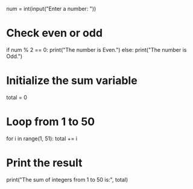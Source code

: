 num = int(input("Enter a number: "))

# Check even or odd
if num % 2 == 0:
    print("The number is Even.")
else:
    print("The number is Odd.")


# Initialize the sum variable
total = 0

# Loop from 1 to 50
for i in range(1, 51):
    total += i

# Print the result
print("The sum of integers from 1 to 50 is:", total)


    
